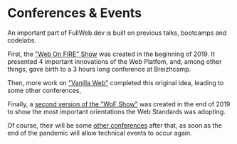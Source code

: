 # Conferences & Events

An important part of FullWeb.dev is built on previous talks, bootcamps and codelabs.

First, the ["Web On FIRE" Show](/conferences/wof-v1) was created in the beginning of 2019. It presented 4 important innovations of the Web Platfom, and, among other things, gave birth to a 3 hours long conference at Breizhcamp.

Then, more work on ["Vanilla Web"](/conferences/vanilla-web) completed this original idea, leading to some other conferences,

Finally, a [second version of the "WoF Show"](/conferences/wof-v2) was created in the end of 2019 to show the most important orientations the Web Standards was adopting.

Of course, their will be some [other conferences](/conferences/futur/) after that, as soon as the end of the pandemic will allow technical events to occur again.
